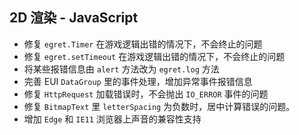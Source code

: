 
## 2D 渲染 - JavaScript 

* 修复 `egret.Timer` 在游戏逻辑出错的情况下，不会终止的问题
* 修复 `egret.setTimeout` 在游戏逻辑出错的情况下，不会终止的问题
* 将某些报错信息由 `alert` 方法改为 `egret.log` 方法
* 完善 EUI `DataGroup` 里的事件处理，增加异常事件报错信息
* 修复 `HttpRequest` 加载错误时，不会抛出 `IO_ERROR` 事件的问题
* 修复 `BitmapText` 里 `letterSpacing` 为负数时，居中计算错误的问题。
* 增加 `Edge` 和 `IE11` 浏览器上声音的兼容性支持
